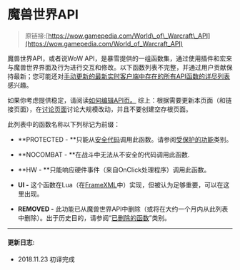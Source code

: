 # 魔兽世界API

> 原链接:[https://wow.gamepedia.com/World\_of\_Warcraft\_API](https://wow.gamepedia.com/World_of_Warcraft_API)

魔兽世界API，或者说WoW API，是暴雪提供的一组函数集，通过使用插件和宏来与魔兽世界界面及行为进行交互和修改。以下函数列表不完整，并通过用户贡献保持最新；您可能还对[手动更新的最新实时客户端中存在的所有API函数的详尽列表](https://wow.gamepedia.com/Global_functions)感兴趣。

如果你考虑提供稳定，请阅读[如何编辑API页。](https://wow.gamepedia.com/Wowpedia:How_to_edit_API_pages) 综上：根据需要更新本页面（和链接页面），在[讨论页面](https://wow.gamepedia.com/Talk:World_of_Warcraft_API)讨论大规模改动，并且不要创建空存根页面。

此列表中的函数名称以下列标记为前缀：

* **PROTECTED -  **只能从[安全代码](https://wow.gamepedia.com/Secure_code)调用此函数。请参阅[受保护的功能](https://wow.gamepedia.com/Category:World_of_Warcraft_API/Protected_Functions)类别。

* **NOCOMBAT - **在战斗中无法从不安全的代码调用此函数.

* **HW - **只能响应硬件事件（来自OnClick处理程序）调用此函数。

* **UI -** 这个函数在Lua（在[FrameXML](https://wow.gamepedia.com/Category:FrameXML_documentation)中）实现，但被认为足够重要，可以在这里出现。

* **REMOVED -** 此功能已从魔兽世界API中删除（或将在大约一个月内从此列表中删除）。出于历史目的，请参阅“[已删除的函数](https://wow.gamepedia.com/Category:World_of_Warcraft_API/Removed_Functions)”类别。

---

#### 更新日志:

* 2018.11.23 初译完成



